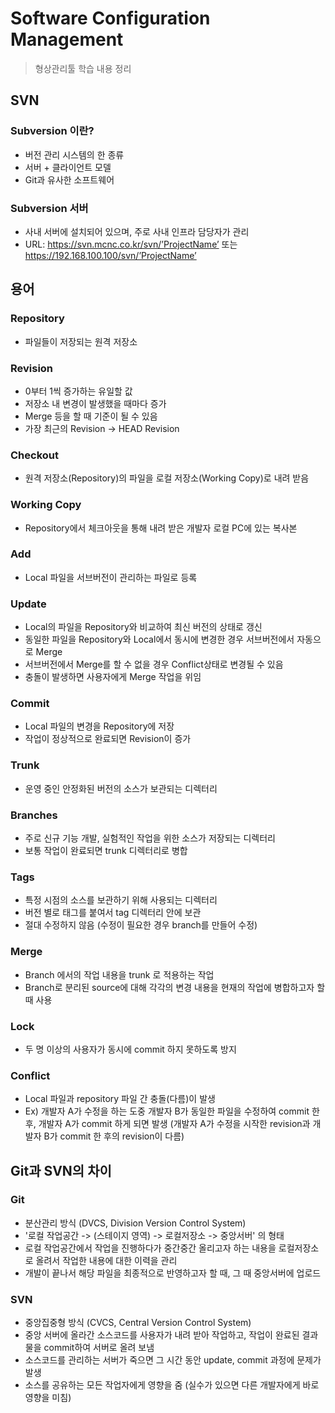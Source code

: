 # Software Configuration Management
> 형상관리툴 학습 내용 정리

## SVN

### Subversion 이란?
 - 버전 관리 시스템의 한 종류
 - 서버 + 클라이언트 모델
 - Git과 유사한 소프트웨어

### Subversion 서버
 - 사내 서버에 설치되어 있으며, 주로 사내 인프라 담당자가 관리
 - URL: https://svn.mcnc.co.kr/svn/’ProjectName’ 또는 https://192.168.100.100/svn/’ProjectName’

## 용어

### Repository
 - 파일들이 저장되는 원격 저장소

### Revision
 - 0부터 1씩 증가하는 유일할 값
 - 저장소 내 변경이 발생했을 때마다 증가
 - Merge 등을 할 때 기준이 될 수 있음
 - 가장 최근의 Revision -> HEAD Revision

### Checkout
 - 원격 저장소(Repository)의 파일을 로컬 저장소(Working Copy)로 내려 받음

### Working Copy
 - Repository에서 체크아웃을 통해 내려 받은 개발자 로컬 PC에 있는 복사본

### Add
 - Local 파일을 서브버전이 관리하는 파일로 등록

### Update
 - Local의 파일을 Repository와 비교하여 최신 버전의 상태로 갱신
 - 동일한 파일을 Repository와 Local에서 동시에 변경한 경우 서브버전에서 자동으로 Merge
 - 서브버전에서 Merge를 할 수 없을 경우 Conflict상태로 변경될 수 있음
 - 충돌이 발생하면 사용자에게 Merge 작업을 위임

### Commit
 - Local 파일의 변경을 Repository에 저장
 - 작업이 정상적으로 완료되면 Revision이 증가

### Trunk
 - 운영 중인 안정화된 버전의 소스가 보관되는 디렉터리

### Branches
 - 주로 신규 기능 개발, 실험적인 작업을 위한 소스가 저장되는 디렉터리
 - 보통 작업이 완료되면 trunk 디렉터리로 병합

### Tags
 - 특정 시점의 소스를 보관하기 위해 사용되는 디렉터리
 - 버전 별로 태그를 붙여서 tag 디렉터리 안에 보관
 - 절대 수정하지 않음 (수정이 필요한 경우 branch를 만들어 수정)

### Merge
 - Branch 에서의 작업 내용을 trunk 로 적용하는 작업
 - Branch로 분리된 source에 대해 각각의 변경 내용을 현재의 작업에 병합하고자 할 때 사용

### Lock
 - 두 명 이상의 사용자가 동시에 commit 하지 못하도록 방지

### Conflict
 - Local 파일과 repository 파일 간 충돌(다름)이 발생
 - Ex) 개발자 A가 수정을 하는 도중 개발자 B가 동일한 파일을 수정하여 commit 한 후, 개발자 A가 commit 하게 되면 발생
(개발자 A가 수정을 시작한 revision과 개발자 B가 commit 한 후의 revision이 다름)


## Git과 SVN의 차이

### Git	
 - 분산관리 방식 (DVCS, Division Version Control System)
 - '로컬 작업공간 -> (스테이지 영역) -> 로컬저장소 -> 중앙서버' 의 형태
 - 로컬 작업공간에서 작업을 진행하다가 중간중간 올리고자 하는 내용을 로컬저장소로 올려서 작업한 내용에 대한 이력을 관리
 - 개발이 끝나서 해당 파일을 최종적으로 반영하고자 할 때, 그 때 중앙서버에 업로드

### SVN
 - 중앙집중형 방식 (CVCS, Central Version Control System)
 - 중앙 서버에 올라간 소스코드를 사용자가 내려 받아 작업하고, 작업이 완료된 결과물을 commit하여 서버로 올려 보냄
 - 소스코드를 관리하는 서버가 죽으면 그 시간 동안 update, commit 과정에 문제가 발생
 - 소스를 공유하는 모든 작업자에게 영향을 줌 (실수가 있으면 다른 개발자에게 바로 영향을 미침)
